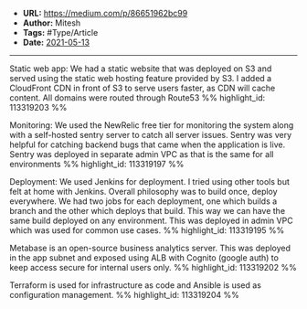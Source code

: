 - **URL:** https://medium.com/p/86651962bc99
- **Author:** Mitesh
- **Tags:** #Type/Article
- **Date:** [2021-05-13](../_daily/2021-05-13.md)
---

Static web app: We had a static website that was deployed on S3 and served using the static web hosting feature provided by S3. I added a CloudFront CDN in front of S3 to serve users faster, as CDN will cache content. All domains were routed through Route53 %% highlight_id: 113319203 %%


Monitoring: We used the NewRelic free tier for monitoring the system along with a self-hosted sentry server to catch all server issues. Sentry was very helpful for catching backend bugs that came when the application is live. Sentry was deployed in separate admin VPC as that is the same for all environments %% highlight_id: 113319197 %%


Deployment: We used Jenkins for deployment. I tried using other tools but felt at home with Jenkins. Overall philosophy was to build once, deploy everywhere. We had two jobs for each deployment, one which builds a branch and the other which deploys that build. This way we can have the same build deployed on any environment. This was deployed in admin VPC which was used for common use cases. %% highlight_id: 113319195 %%


Metabase is an open-source business analytics server. This was deployed in the app subnet and exposed using ALB with Cognito (google auth) to keep access secure for internal users only. %% highlight_id: 113319202 %%


Terraform is used for infrastructure as code and Ansible is used as configuration management. %% highlight_id: 113319204 %%

